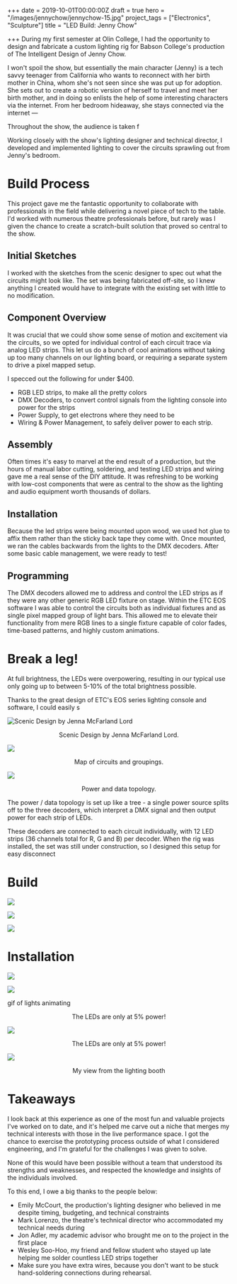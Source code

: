 +++
date = 2019-10-01T00:00:00Z
draft = true
hero = "/images/jennychow/jennychow-15.jpg"
project_tags = ["Electronics", "Sculpture"]
title = "LED Build: Jenny Chow"

+++
During my first semester at Olin College, I had the opportunity to design and fabricate a custom lighting rig for Babson College's production of The Intelligent Design of Jenny Chow.

I won't spoil the show, but essentially the main character (Jenny) is a tech savvy teenager from California who wants to reconnect with her birth mother in China, whom she's not seen since she was put up for adoption. She sets out to create a robotic version of herself to travel and meet her birth mother, and in doing so enlists the help of some interesting characters via the internet. From her bedroom hideaway, she stays connected via the internet —

Throughout the show, the audience is taken f

Working closely with the show's lighting designer and technical director, I developed and implemented lighting to cover the circuits sprawling out from Jenny's bedroom.

# Build Process

This project gave me the fantastic opportunity to collaborate with professionals in the field while delivering a novel piece of tech to the table. I'd worked with numerous theatre professionals before, but rarely was I given the chance to create a scratch-built solution that proved so central to the show.

## Initial Sketches

I worked with the sketches from the scenic designer to spec out what the circuits might look like. The set was being fabricated off-site, so I knew anything I created would have to integrate with the existing set with little to no modification.

## Component Overview

It was crucial that we could show some sense of motion and excitement via the circuits, so we opted for individual control of each circuit trace via analog LED strips. This let us do a bunch of cool animations without taking up too many channels on our lighting board, or requiring a separate system to drive a pixel mapped setup.

I specced out the following for under $400.

* RGB LED strips, to make all the pretty colors
* DMX Decoders, to convert control signals from the lighting console into power for the strips
* Power Supply, to get electrons where they need to be
* Wiring & Power Management, to safely deliver power to each strip.

## Assembly

Often times it's easy to marvel at the end result of a production, but the hours of manual labor cutting, soldering, and testing LED strips and wiring gave me a real sense of the DIY attitude. It was refreshing to be working with low-cost components that were as central to the show as the lighting and audio equipment worth thousands of dollars.

## Installation

Because the led strips were being mounted upon wood, we used hot glue to affix them rather than the sticky back tape they come with. Once mounted, we ran the cables backwards from the lights to the DMX decoders. After some basic cable management, we were ready to test!

## Programming

The DMX decoders allowed me to address and control the LED strips as if they were any other generic RGB LED fixture on stage. Within the ETC EOS software I was able to control the circuits both as individual fixtures and as single pixel mapped group of light bars. This allowed me to elevate their functionality from mere RGB lines to a single fixture capable of color fades, time-based patterns, and highly custom animations.

# Break a leg!

At full brightness, the LEDs were overpowering, resulting in our typical use only going up to between 5-10% of the total brightness possible.

Thanks to the great design of ETC's EOS series lighting console and software, I could easily s

![Scenic Design by Jenna McFarland Lord](/images/jennychow/jennychow-diagram-0.jpg) <div align="center">Scenic Design by Jenna McFarland Lord.</div>

![](/images/jennychow/jennychow-diagram-02.png) <div align="center">Map of circuits and groupings.</div>

![](/images/jennychow/jennychow-diagram-03.png) <div align="center">Power and data topology.</div>

The power / data topology is set up like a tree - a single power source splits off to the three decoders, which interpret a DMX signal and then output power for each strip of LEDs.

These decoders are connected to each circuit individually, with 12 LED strips (36 channels total for R, G and B) per decoder. When the rig was installed, the set was still under construction, so I designed this setup for easy disconnect

# Build

![](/images/jennychow/jennychow-01.jpg)

![](/images/jennychow/jennychow-03.jpg)

![](/images/jennychow/jennychow-04.jpg)

# Installation

![](/images/jennychow/jennychow-06.jpg)


![](/images/jennychow/jennychow-11.jpg)

gif of lights animating

<div align="center">The LEDs are only at 5% power!</div>

![](/images/jennychow/jennychow-15.jpg) <div align="center">The LEDs are only at 5% power!</div>

![](/images/jennychow/jennychow-16.jpg)<div align="center">My view from the lighting booth</div>

# Takeaways

I look back at this experience as one of the most fun and valuable projects I've worked on to date, and it's helped me carve out a niche that merges my technical interests with those in the live performance space. I got the chance to exercise the prototyping process outside of what I considered engineering, and I'm grateful for the challenges I was given to solve.

None of this would have been possible without a team that understood its strengths and weaknesses, and respected the knowledge and insights of the individuals involved.

To this end, I owe a big thanks to the people below:

* Emily McCourt, the production's lighting designer who believed in me despite timing, budgeting, and technical constraints
* Mark Lorenzo, the theatre's technical director who accommodated my technical needs during
* Jon Adler, my academic advisor who brought me on to the project in the first place
* Wesley Soo-Hoo, my friend and fellow student who stayed up late helping me solder countless LED strips together
* Make sure you have extra wires, because you don't want to be stuck hand-soldering connections during rehearsal.